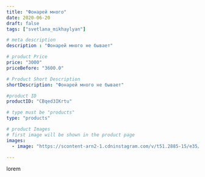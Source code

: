 ```yaml
---
title: "Фонарей много"
date: 2020-06-20
draft: false
tags: ["svetlana_mikhaylyan"]

# meta description
description : "Фонарей много не бывает"

# product Price
price: "3000"
priceBefore: "3600.0"

# Product Short Description
shortDescription: "Фонарей много не бывает"

#product ID
productID: "CBqed3IKrtu"

# type must be "products"
type: "products"

# product Images
# first image will be shown in the product page
images:
  - image: "https://scontent-arn2-1.cdninstagram.com/v/t51.2885-15/e35/104220952_1476959972514838_1142248163281906033_n.jpg?se=7&tp=1&_nc_ht=scontent-arn2-1.cdninstagram.com&_nc_cat=110&_nc_ohc=ahseWEDoVUcAX-FCj4J&ccb=7-4&oh=0327b9a6213bc858dddf3a4d8d66efda&oe=60844605&_nc_sid=86f79a&ig_cache_key=MjMzNTgxMzM1MDE5ODAwMDQ5NA%3D%3D.2-ccb7-4"

---
```

lorem
